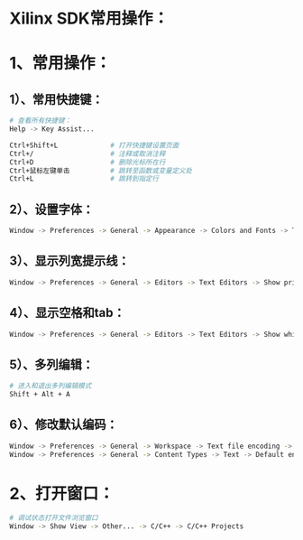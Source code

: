 # Xilinx SDK常用操作：

# 1、常用操作：

## 1）、常用快捷键：

```bash
# 查看所有快捷键：
Help -> Key Assist...

Ctrl+Shift+L             # 打开快捷键设置页面
Ctrl+/                   # 注释或取消注释
Ctrl+D                   # 删除光标所在行
Ctrl+鼠标左键单击          # 跳转至函数或变量定义处
Ctrl+L                   # 跳转到指定行
```

## 2）、设置字体：

```bash
Window -> Preferences -> General -> Appearance -> Colors and Fonts -> Text Font -> Edit -> Apply
```

## 3）、显示列宽提示线：

```bash
Window -> Preferences -> General -> Editors -> Text Editors -> Show print margin -> Print margin column: 80 -> OK
```

## 4）、显示空格和tab：

```bash
Window -> Preferences -> General -> Editors -> Text Editors -> Show whitespace characters -> OK
```

## 5）、多列编辑：

```bash
# 进入和退出多列编辑模式
Shift + Alt + A
```

## 6）、修改默认编码：

```bash
Window -> Preferences -> General -> Workspace -> Text file encoding -> Other -> UTF-8 -> OK
Window -> Preferences -> General -> Content Types -> Text -> Default encoding: -> utf-8 -> Update -> OK
```

# 2、打开窗口：

```bash
# 调试状态打开文件浏览窗口
Window -> Show View -> Other... -> C/C++ -> C/C++ Projects
```

